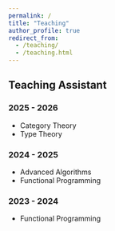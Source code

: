 ```yaml
---
permalink: /
title: "Teaching"
author_profile: true
redirect_from: 
  - /teaching/
  - /teaching.html
---
```



Teaching Assistant
---------------

### 2025 - 2026

* Category Theory
* Type Theory

### 2024 - 2025

* Advanced Algorithms
* Functional Programming

### 2023 - 2024

* Functional Programming
  